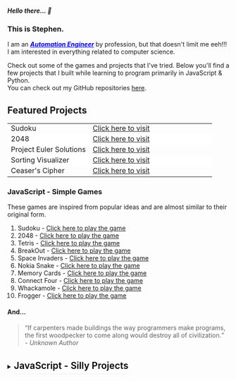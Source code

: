 ##### Hello there... 👋

### This is Stephen.

I am an ***[<span style="color:blue !important; text-decoration-line: underline;">Automation Engineer</span>](https://www.linkedin.com/in/stephenmarri)*** by profession, but that doesn't limit me eeh!!! I am interested in everything related to computer science.

Check out some of the games and projects that I've tried.
Below you'll find a few projects that I built while learning to program primarily in JavaScript & Python.
<br>You can check out my GitHub repositories [here](https://github.com/stephenmarri).

## Featured Projects
<style>
table td, table tr{
    border-collapse: collapse !important;
    border: 0 !important;
    padding-top:0px !important;
    padding-bottom:0px important;
  }

table tr:nth-child(2n) {
    background-color: white !important;
}

</style>

<table id="feature_table">
  <tr>
    <td style="width:40%">Sudoku</td>
    <td><a href="https://stephenmarri.github.io/games/sudoku/" target="_blank">Click here to visit</a></td>
  </tr>
  <tr>
    <td>2048</td>
    <td><a href="https://stephenmarri.github.io/games/2048/" target="_blank">Click here to visit</a></td>
  </tr>
  <tr>
    <td>Project Euler Solutions</td>
    <td><a href="https://stephenmarri.github.io/project_euler/site/" target="_blank">Click here to visit</a></td>
  </tr>
   <tr>
    <td>Sorting Visualizer</td>
    <td><a href="https://stephenmarri.github.io/js_projects/sortingVisualizer/" target="_blank">Click here to visit</a></td>
  </tr>
    <tr>
    <td>Ceaser's Cipher</td>
    <td><a href="https://stephenmarri.github.io/js_projects/ciphers/" target="_blank">Click here to visit</a></td>
  </tr>
</table>

### JavaScript - Simple Games

These games are inspired from popular ideas and are almost similar to their original form.

1. Sudoku - [Click here to play the game](https://stephenmarri.github.io/games/sudoku/)
2. 2048 - [Click here to play the game](https://stephenmarri.github.io/games/2048/)
3. Tetris - [Click here to play the game](https://stephenmarri.github.io/games/tetris/)
4. BreakOut - [Click here to play the game](https://stephenmarri.github.io/games/breakout/)
5. Space Invaders - [Click here to play the game](https://stephenmarri.github.io/games/spaceInvaders/)
6. Nokia Snake - [Click here to play the game](https://stephenmarri.github.io/games/nokiasnake/)
7. Memory Cards - [Click here to play the game](https://stephenmarri.github.io/games/memoryCards/)
8. Connect Four - [Click here to play the game](https://stephenmarri.github.io/games/connectfour/)
9. Whackamole - [Click here to play the game](https://stephenmarri.github.io/games/whackamole/)
10. Frogger - [Click here to play the game](https://stephenmarri.github.io/games/frogger/)

#### And...

> <q>If carpenters made buildings the way programmers make programs, the first woodpecker to come along would destroy all of civilization.</q><br><em>- Unknown Author</em>

<br>
<details>
<summary><span style="font-weight:600;color: black; font-size: 1.5em; padding-bottom: 0.3em; border-bottom: 1px solid #eaecef;">JavaScript - Silly Projects</span></summary>

  Contains my versions of the projects that are a part of Wes Bos's 30 days of Vanilla JS.
  1. Drum Kit - [Click here to visit](https://stephenmarri.github.io/JavaScript30/01-DrumKit/)
  2. Analog Clock - [Click here to visit](https://stephenmarri.github.io/JavaScript30/02-AnalogClock/index.html)
  3. Change Colors - [Click here to visit](https://stephenmarri.github.io/JavaScript30/03-CSSVariables/)
  4. Flex Panels - [Click here to visit](https://stephenmarri.github.io/JavaScript30/05-FlexPanels/index.html)
  5. Indian Cities - [Click here to visit](https://stephenmarri.github.io/JavaScript30/06-TypeAhead/)
  6. Canvas - [Click here to visit](https://stephenmarri.github.io/JavaScript30/08-Canvas/)
  7. Check Boxes - [Click here to visit](https://stephenmarri.github.io/JavaScript30/10-CheckBoxes/)
  8. Video Player - [Click here to visit](https://stephenmarri.github.io/JavaScript30/11-VideoPlayer/)
  9. 
  and more *sillier* projects.....
  1. Mathematical Functions - [Click here to play the game](https://stephenmarri.github.io/js_projects/mathFunctions/)
  2.  Random Dad's Jokes - [Clich here to visit](https://stephenmarri.github.io/singletons/randomDadJokes/)
  3.  Interactive Serach - [Click here to visit](https://stephenmarri.github.io/singletons/interactiveSearchBox/)
  4.  Simple Sprite - [Click here to visit](https://stephenmarri.github.io/singletons/sprites/index.html)
  5.  FreeCodeCamp Pages: [TributePages](https://stephenmarri.github.io/fcc/tributePages/), [SurveyForms](https://stephenmarri.github.io/fcc/surveyForms/), [LandingPages](https://stephenmarri.github.io/fcc/landingPages/), [DocumentationPages](https://stephenmarri.github.io/fcc/documentationPages/), [PortfolioPages](https://stephenmarri.github.io/fcc/portfolioPages/)



</deatils>


